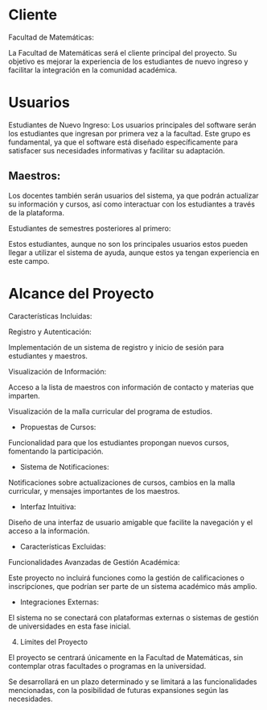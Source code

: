 # Cliente 

Facultad de Matemáticas: 

La Facultad de Matemáticas será el cliente principal del proyecto. Su objetivo es mejorar la experiencia de los estudiantes de nuevo ingreso y facilitar la integración en la comunidad académica. 

# Usuarios 

Estudiantes de Nuevo Ingreso: 
Los usuarios principales del software serán los estudiantes que ingresan por primera vez a la facultad. Este grupo es fundamental, ya que el software está diseñado específicamente para satisfacer sus necesidades informativas y facilitar su adaptación. 

## Maestros: 

Los docentes también serán usuarios del sistema, ya que podrán actualizar su información y cursos, así como interactuar con los estudiantes a través de la plataforma. 

Estudiantes de semestres posteriores al primero: 

Estos estudiantes, aunque no son los principales usuarios estos pueden llegar a utilizar el sistema de ayuda, aunque estos ya tengan experiencia en este campo. 

# Alcance del Proyecto 

Características Incluidas: 

Registro y Autenticación: 

Implementación de un sistema de registro y inicio de sesión para estudiantes y maestros. 

Visualización de Información: 

Acceso a la lista de maestros con información de contacto y materias que imparten. 

Visualización de la malla curricular del programa de estudios. 

- Propuestas de Cursos: 

Funcionalidad para que los estudiantes propongan nuevos cursos, fomentando la participación. 

- Sistema de Notificaciones: 

Notificaciones sobre actualizaciones de cursos, cambios en la malla curricular, y mensajes importantes de los maestros. 

- Interfaz Intuitiva: 

Diseño de una interfaz de usuario amigable que facilite la navegación y el acceso a la información. 

- Características Excluidas: 

Funcionalidades Avanzadas de Gestión Académica: 

Este proyecto no incluirá funciones como la gestión de calificaciones o inscripciones, que podrían ser parte de un sistema académico más amplio. 

- Integraciones Externas: 

El sistema no se conectará con plataformas externas o sistemas de gestión de universidades en esta fase inicial. 

4. Límites del Proyecto 

El proyecto se centrará únicamente en la Facultad de Matemáticas, sin contemplar otras facultades o programas en la universidad. 

Se desarrollará en un plazo determinado y se limitará a las funcionalidades mencionadas, con la posibilidad de futuras expansiones según las necesidades. 
